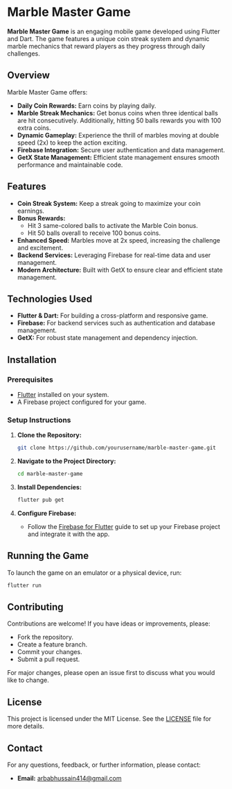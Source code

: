 # Marble Master Game

**Marble Master Game** is an engaging mobile game developed using Flutter and Dart. The game features a unique coin streak system and dynamic marble mechanics that reward players as they progress through daily challenges.

## Overview

Marble Master Game offers:
- **Daily Coin Rewards:** Earn coins by playing daily.
- **Marble Streak Mechanics:** Get bonus coins when three identical balls are hit consecutively. Additionally, hitting 50 balls rewards you with 100 extra coins.
- **Dynamic Gameplay:** Experience the thrill of marbles moving at double speed (2x) to keep the action exciting.
- **Firebase Integration:** Secure user authentication and data management.
- **GetX State Management:** Efficient state management ensures smooth performance and maintainable code.

## Features

- **Coin Streak System:** Keep a streak going to maximize your coin earnings.
- **Bonus Rewards:** 
  - Hit 3 same-colored balls to activate the Marble Coin bonus.
  - Hit 50 balls overall to receive 100 bonus coins.
- **Enhanced Speed:** Marbles move at 2x speed, increasing the challenge and excitement.
- **Backend Services:** Leveraging Firebase for real-time data and user management.
- **Modern Architecture:** Built with GetX to ensure clear and efficient state management.

## Technologies Used

- **Flutter & Dart:** For building a cross-platform and responsive game.
- **Firebase:** For backend services such as authentication and database management.
- **GetX:** For robust state management and dependency injection.

## Installation

### Prerequisites

- [Flutter](https://flutter.dev/) installed on your system.
- A Firebase project configured for your game.

### Setup Instructions

1. **Clone the Repository:**

   ```bash
   git clone https://github.com/yourusername/marble-master-game.git
   ```

2. **Navigate to the Project Directory:**

   ```bash
   cd marble-master-game
   ```

3. **Install Dependencies:**

   ```bash
   flutter pub get
   ```

4. **Configure Firebase:**

   - Follow the [Firebase for Flutter](https://firebase.flutter.dev/) guide to set up your Firebase project and integrate it with the app.

## Running the Game

To launch the game on an emulator or a physical device, run:

```bash
flutter run
```

## Contributing

Contributions are welcome! If you have ideas or improvements, please:
- Fork the repository.
- Create a feature branch.
- Commit your changes.
- Submit a pull request.

For major changes, please open an issue first to discuss what you would like to change.

## License

This project is licensed under the MIT License. See the [LICENSE](LICENSE) file for more details.

## Contact

For any questions, feedback, or further information, please contact:

- **Email:** [arbabhussain414@gmail.com](arbabhussain414@gmail.com)
